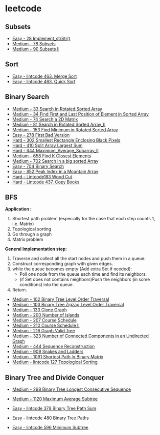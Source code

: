 # leetcode

## Subsets
- [Easy - 28 Implement_strStr()](https://github.com/Wanchunwei/leetcode/blob/master/notes/Implement_strStr().md)
- [Medium - 78 Subsets](https://github.com/Wanchunwei/leetcode/blob/master/notes/Subsets.md)
- [Medium - 90 Subsets II](https://github.com/Wanchunwei/leetcode/blob/master/notes/Subsets_II.md)

## Sort
- [Easy - lintcode 463. Merge Sort](https://github.com/Wanchunwei/leetcode/blob/master/notes/Merge_Sort.md)
- [Easy - lintcode 463. Quick Sort](https://github.com/Wanchunwei/leetcode/blob/master/notes/Quick_Sort.md)

## Binary Search
- [Medium - 33 Search in Rotated Sorted Array](https://github.com/Wanchunwei/leetcode/blob/master/notes/Search_in_Rotated_Sorted_Array.md)
- [Medium - 34 Find First and Last Position of Element in Sorted Array](https://github.com/Wanchunwei/leetcode/blob/master/notes/Find_First_and_Last_Position_Of_Element.md)
- [Medium - 74 Search a 2D Matrix](https://github.com/Wanchunwei/leetcode/blob/master/notes/Search_a_2D_Matrix.md)
- [Medium - 81 Search in Rotated Sorted Array_II](https://github.com/Wanchunwei/leetcode/blob/master/notes/Search_in_Rotated_Sorted_Array_II.md)
- [Medium - 153 Find Minimum in Rotated Sorted Array](https://github.com/Wanchunwei/leetcode/blob/master/notes/Find_Minimum_in_Rotated_Sorted_Array.md)
- [Easy - 278 First Bad Version](https://github.com/Wanchunwei/leetcode/blob/master/notes/First_Bad_Version.md)
- [Hard - 302 Smallest Rectangle Enclosing Black Pixels](https://github.com/Wanchunwei/leetcode/blob/master/notes/Smallest_Rectangle_Enclosing_Black_Pixels.md)
- [Hard - 410 Split Array Largest Sum](https://github.com/Wanchunwei/leetcode/blob/master/notes/Split_Array_Largest_Sum.md)
- [Hard - 644 Maximum_Average_Subarray_II](https://github.com/Wanchunwei/leetcode/blob/master/notes/Maximum_Average_Subarray_II.md)
- [Medium - 658 Find K Closest Elements](https://github.com/Wanchunwei/leetcode/blob/master/notes/Find_K_Closest_Elements.md)
- [Medium - 702 Search in a big sorted Array](https://github.com/Wanchunwei/leetcode/blob/master/notes/Search_In_a_Big_Sorted_Array.md)
- [Easy - 704 Binary Search](https://github.com/Wanchunwei/leetcode/blob/master/notes/Binary_Search.md)
- [Easy - 852 Peak Index in a Mountain Array](https://github.com/Wanchunwei/leetcode/blob/master/notes/Peak_Index_in_a_Mountain_Array.md)
- [Hard -  Lintcode183 Wood Cut](https://github.com/Wanchunwei/leetcode/blob/master/notes/Wood_Cut.md)
- [Hard - Lintcode 437. Copy Books ](https://github.com/Wanchunwei/leetcode/blob/master/notes/Copy_Books.md)

## BFS 
**Application :**

1. Shortest path problem (especially for the case that each step counts 1, i.e. Matrix)
2. Topological sorting 
3. Go through a graph
4. Matrix problem

**General Implementation step:**

1. Traverse and collect all the start nodes and push them in a queue. 
2. Construct corresponding graph with given edges.
3. while the queue becomes empty (Add extra Set if needed):
   * Poll one node from the queue each time and find its neighbors.
   * (if Set does not contains neighbors)Push the neighbors (in some conditions) into the queue.
4. Return.  

- [Medium - 102 Binary Tree Level Order Traversal](https://github.com/Wanchunwei/leetcode/blob/master/notes/Binary_Tree_Level_Order_Traversal.md)
- [Medium - 103 Binary Tree Zigzag Level Order Traversal](https://github.com/Wanchunwei/leetcode/blob/master/notes/Binary_Tree_Zigzag_Level_Order_Traversal.md)
- [Medium - 133 Clone Graph](https://github.com/Wanchunwei/leetcode/blob/master/notes/Clone_Graph.md)
- [Medium - 200 Number of Islands](https://github.com/Wanchunwei/leetcode/blob/master/notes/Numbers_Of_Islands.md)
- [Medium - 207 Course Schedule](https://github.com/Wanchunwei/leetcode/blob/master/notes/Course_Schedule.md)
- [Medium - 210 Course Schedule II](https://github.com/Wanchunwei/leetcode/blob/master/notes/Course_Schedule_II.md)
- [Medium - 216 Graph Valid Tree](https://github.com/Wanchunwei/leetcode/blob/master/notes/Graph_Valid_Tree.md)
- [Medium - 323 Number of Connected Components in an Undirected Graph](https://github.com/Wanchunwei/leetcode/blob/master/notes/Number%20of%20Connected%20Components%20in%20an%20Undirected%20Graph.md)
- [Medium - 444 Sequence Reconstruction](https://github.com/Wanchunwei/leetcode/blob/master/notes/Sequence_Reconstruction.md)
- [Medium - 909 Snakes and Ladders](https://github.com/Wanchunwei/leetcode/blob/master/notes/Snakes_and_Ladders.md)
- [Medium - 1091 Shortest Path In Binary Matrix](https://github.com/Wanchunwei/leetcode/blob/master/notes/Shortest_Path_In_Binary_Matrix.md)
- [Medium - lintcode 127 Topological Sorting](https://github.com/Wanchunwei/leetcode/blob/master/notes/Topological_Sort.md)

## Binary Tree and Divide Conquer

- [Medium - 298 Binary Tree Longest Consecutive Sequence](https://github.com/Wanchunwei/leetcode/blob/master/notes/Binary%20Tree%20Longest%20Consecutive%20Sequence.md)
- [Medium - 1120 Maximum Average Subtree](https://github.com/Wanchunwei/leetcode/blob/master/notes/Maximum%20Average%20Subtree.md)

- [Easy - lintcode 376 Binary Tree Path Sum](https://github.com/Wanchunwei/leetcode/blob/master/notes/Binary%20Tree%20Path%20Sum.md)
- [Easy - lintcode 480 Binary Tree Paths](https://github.com/Wanchunwei/leetcode/blob/master/notes/Binary%20Tree%20Paths.md)
- [Easy - lintcode 596 Minimum Subtree](https://github.com/Wanchunwei/leetcode/blob/master/notes/Minimum%20Subtree.md) 

